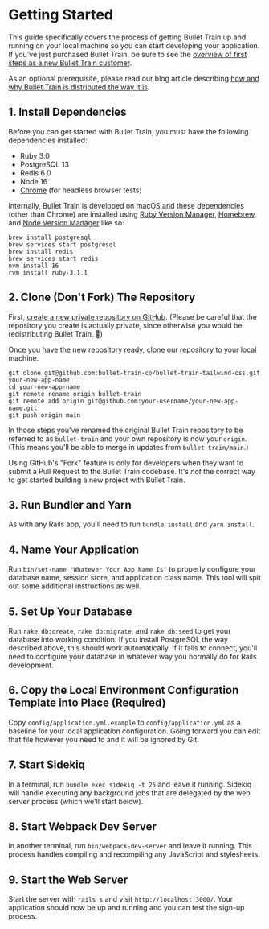 # Getting Started

This guide specifically covers the process of getting Bullet Train up and running on your local machine so you can start developing your application. If you've just purchased Bullet Train, be sure to see the [overview of first steps as a new Bullet Train customer](https://blog.bullettrain.co/so-youve-bought-bullet-train-whats-next/).

As an optional prerequisite, please read our blog article describing [how and why Bullet Train is distributed the way it is](https://blog.bullettrain.co/how-is-bullet-train-distributed/).

## 1. Install Dependencies
Before you can get started with Bullet Train, you must have the following dependencies installed:

 - Ruby 3.0
 - PostgreSQL 13
 - Redis 6.0
 - Node 16
 - [Chrome](https://www.google.com/search?q=chrome) (for headless browser tests)

Internally, Bullet Train is developed on macOS and these dependencies (other than Chrome) are installed using [Ruby Version Manager](https://rvm.io/), [Homebrew](https://brew.sh), and [Node Version Manager](https://github.com/nvm-sh/nvm) like so:

```
brew install postgresql
brew services start postgresql
brew install redis
brew services start redis
nvm install 16
rvm install ruby-3.1.1
```

## 2. Clone (Don't Fork) The Repository
First, [create a new private repository on GitHub](https://github.com/new). (Please be careful that the repository you create is actually private, since otherwise you would be redistributing Bullet Train. 😬)

Once you have the new repository ready, clone our repository to your local machine.

```
git clone git@github.com:bullet-train-co/bullet-train-tailwind-css.git your-new-app-name
cd your-new-app-name
git remote rename origin bullet-train
git remote add origin git@github.com:your-username/your-new-app-name.git
git push origin main
```

In those steps you've renamed the original Bullet Train repository to be referred to as `bullet-train` and your own repository is now your `origin`. (This means you'll be able to merge in updates from `bullet-train/main`.)

Using GitHub's "Fork" feature is only for developers when they want to submit a Pull Request to the Bullet Train codebase. It's _not_ the correct way to get started building a new project with Bullet Train.

## 3. Run Bundler and Yarn
As with any Rails app, you'll need to run `bundle install` and `yarn install`.

## 4. Name Your Application
Run `bin/set-name "Whatever Your App Name Is"` to properly configure your database name, session store, and application class name. This tool will spit out some additional instructions as well.

## 5. Set Up Your Database
Run `rake db:create`, `rake db:migrate`, and `rake db:seed` to get your database into working condition. If you install PostgreSQL the way described above, this should work automatically. If it fails to connect, you'll need to configure your database in whatever way you normally do for Rails development.

## 6. Copy the Local Environment Configuration Template into Place (Required)
Copy `config/application.yml.example` to `config/application.yml` as a baseline for your local application configuration. Going forward you can edit that file however you need to and it will be ignored by Git.

## 7. Start Sidekiq
In a terminal, run `bundle exec sidekiq -t 25` and leave it running. Sidekiq will handle executing any background jobs that are delegated by the web server process (which we'll start below).

## 8. Start Webpack Dev Server
In another terminal, run `bin/webpack-dev-server` and leave it running. This process handles compiling and recompiling any JavaScript and stylesheets.

## 9. Start the Web Server
Start the server with `rails s` and visit `http://localhost:3000/`. Your application should now be up and running and you can test the sign-up process.
